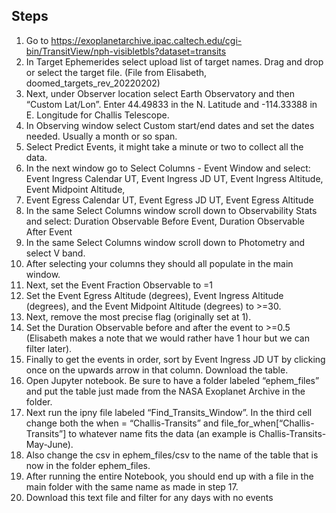 ## Steps
1. Go to https://exoplanetarchive.ipac.caltech.edu/cgi-bin/TransitView/nph-visibletbls?dataset=transits
2. In Target Ephemerides select upload list of target names. Drag and drop or select the target file. (File from Elisabeth, doomed_targets_rev_20220202)
3. Next, under Observer location select Earth Observatory and then “Custom Lat/Lon”. Enter 44.49833 in the N. Latitude and -114.33388 in E. Longitude for Challis Telescope.
4. In Observing window select Custom start/end dates and set the dates needed. Usually a month or so span.
5. Select Predict Events, it might take a minute or two to collect all the data.
6. In the next window go to Select Columns - Event Window and select: Event Ingress Calendar UT, Event Ingress JD UT, Event Ingress Altitude, Event Midpoint Altitude, 
7. Event Egress Calendar UT, Event Egress JD UT, Event Egress Altitude
8. In the same Select Columns window scroll down to Observability Stats and select: Duration Observable Before Event, Duration Observable After Event
9. In the same Select Columns window scroll down to Photometry and select V band.
10. After selecting your columns they should all populate in the main window.
11. Next, set the Event Fraction Observable to =1
12. Set the Event Egress Altitude (degrees), Event Ingress Altitude (degrees), and the Event Midpoint Altitude (degrees) to >=30.
13. Next, remove the most precise flag (originally set at 1). 
14. Set the Duration Observable before and after the event to >=0.5 (Elisabeth makes a note that we would rather have 1 hour but we can filter later).
15. Finally to get the events in order, sort by Event Ingress JD UT by clicking once on the upwards arrow in that column. Download the table.
16. Open Jupyter notebook. Be sure to have a folder labeled “ephem_files” and put the table just made from the NASA Exoplanet Archive in the folder.
17. Next run the ipny file labeled “Find_Transits_Window”. In the third cell change both the when = “Challis-Transits” and file_for_when[“Challis-Transits”] to whatever name fits the data (an example is Challis-Transits-May-June).
18. Also change the csv in ephem_files/csv to the name of the table that is now in the folder ephem_files.
19. After running the entire Notebook, you should end up with a file in the main folder with the same name as made in step 17.
20. Download this text file and filter for any days with no events
